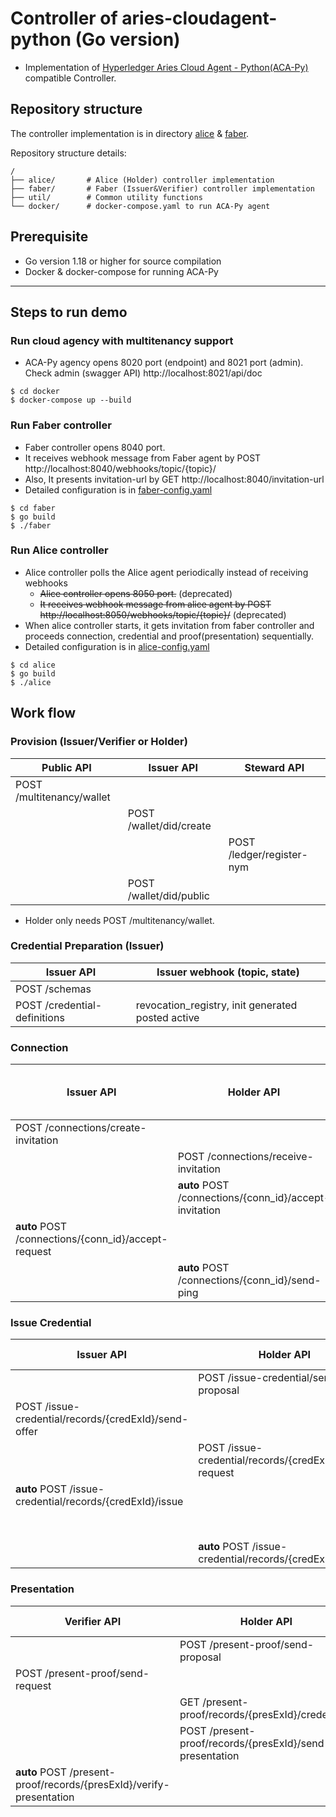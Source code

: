 # Controller of aries-cloudagent-python (Go version)
- Implementation of [Hyperledger Aries Cloud Agent - Python(ACA-Py)](https://github.com/hyperledger/aries-cloudagent-python) compatible Controller.

## Repository structure
The controller implementation is in directory [alice](./alice) & [faber](./faber). 

Repository structure details:
```
/
├── alice/       # Alice (Holder) controller implementation
├── faber/       # Faber (Issuer&Verifier) controller implementation
├── util/        # Common utility functions
└── docker/      # docker-compose.yaml to run ACA-Py agent
```

## Prerequisite 
- Go version 1.18 or higher for source compilation
- Docker & docker-compose for running ACA-Py
---

## Steps to run demo
### Run cloud agency with multitenancy support
- ACA-Py agency opens 8020 port (endpoint) and 8021 port (admin). 
Check admin (swagger API) http://localhost:8021/api/doc
```
$ cd docker
$ docker-compose up --build
```

### Run Faber controller
- Faber controller opens 8040 port.
- It receives webhook message from Faber agent by POST http://localhost:8040/webhooks/topic/{topic}/ 
- Also, It presents invitation-url by GET http://localhost:8040/invitation-url
- Detailed configuration is in [faber-config.yaml](./faber/faber-config.yaml)
```
$ cd faber
$ go build
$ ./faber
```

### Run Alice controller
- Alice controller polls the Alice agent periodically instead of receiving webhooks
  - ~~Alice controller opens 8050 port.~~ (deprecated)
  - ~~It receives webhook message from alice agent by POST http://localhost:8050/webhooks/topic/{topic}/~~ (deprecated)
- When alice controller starts, it gets invitation from faber controller and proceeds connection, credential and proof(presentation) sequentially.
- Detailed configuration is in [alice-config.yaml](./alice/alice-config.yaml)
```
$ cd alice
$ go build
$ ./alice
```

## Work flow
### Provision (Issuer/Verifier or Holder)
| Public API | Issuer API | Steward API |
|---|---|---|
| POST /multitenancy/wallet |  |  |
|  | POST /wallet/did/create |  |
|  |  | POST /ledger/register-nym |
|  | POST /wallet/did/public |  |
- Holder only needs POST /multitenancy/wallet.

### Credential Preparation (Issuer)
| Issuer API | Issuer webhook (topic, state) |
|---|---|
| POST /schemas |  |
| POST /credential-definitions | revocation_registry, init generated posted active |

### Connection
| Issuer API | Holder API | Issuer webhook (topic, state) | Holder webhook (topic, state) |
|---|---|---|---|
| POST /connections/create-invitation |  |  |  |
|  | POST /connections/receive-invitation |  | connections, invitation |
|  | **auto** POST /connections/{conn_id}/accept-invitation | connections, request | connections, request |
| **auto** POST /connections/{conn_id}/accept-request |  | connections, response | connections, response |
|  | **auto** POST /connections/{conn_id}/send-ping | connections, active | connections, active |

### Issue Credential
| Issuer API | Holder API | Issuer webhook (topic, state) | Holder webhook (topic, state) |
|---|---|---|---|
|  | POST /issue-credential/send-proposal | issue_credential, proposal_received | issue_credential, proposal_sent |
| POST /issue-credential/records/{credExId}/send-offer |  | issue_credential, offer_sent | issue_credential, offer_received |
|  | POST /issue-credential/records/{credExId}/send-request | issue_credential, request_received | issue_credential, request_sent |
| **auto** POST /issue-credential/records/{credExId}/issue |  | issue_credential, credential_issued | issue_credential, credential_received |
|  |  | issuer_cred_rev, issued |  |
|  | **auto** POST /issue-credential/records/{credExId}/store | issue_credential, credential_acked | issue_credential, credential_acked |

### Presentation
| Verifier API | Holder API | Verifier webhook (topic, state) | Holder webhook (topic, state) |
|---|---|---|---|
|  | POST /present-proof/send-proposal | present_proof, proposal_received | present_proof, proposal_sent |
| POST /present-proof/send-request |  | present_proof, request_sent | present_proof, request_received |
|  | GET /present-proof/records/{presExId}/credentials |  |  |
|  | POST /present-proof/records/{presExId}/send-presentation | present_proof, presentation_received | present_proof, presentation_sent |
| **auto** POST /present-proof/records/{presExId}/verify-presentation |  | present_proof, verified | present_proof, presentation_acked |
